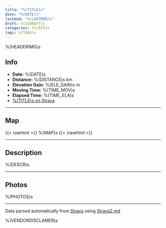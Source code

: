 ```yaml
---
title: "%(TITLE)s"
date: "%(DATE)s"
lastmod: "%(LASTMOD)s"
draft: %(ISDRAFT)s
categories: %(CATS)s
tags: %(TAGS)s
---
```


%(HEADERIMG)s

## Info

- **Date:** %(DATE)s
- **Distance:** %(DISTANCE)s km
- **Elevation Gain:** %(ELE_GAIN)s m
- **Moving Time:** %(TIME_MOV)s
- **Elapsed Time:** %(TIME_ELA)s
- [%(TITLE)s on Strava](https://www.strava.com/activities/%(ID)s)

---

## Map

{{< rawhtml >}}
%(MAP)s
{{< /rawhtml >}}

---

## Description

%(DESCR)s

---

## Photos

%(PHOTOS)s

---

Data parsed automatically from [Strava](https://www.strava.com) using [Strava2.md](https://github.com/b4d/strava2md) 

%(VENDORDISCLAMER)s
